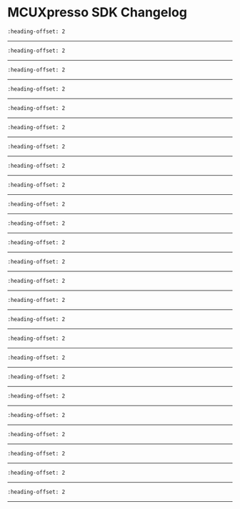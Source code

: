 # MCUXpresso SDK Changelog

```{include} ../../../../drivers/dsc_aoi/doxygen/ChangeLog_aoi.md
:heading-offset: 2
```
---
```{include} ../../../../drivers/dsc_cadc/doxygen/ChangeLog_cadc.md
:heading-offset: 2
```
---
```{include} ../../../../devices/DSC/MC56F82xxx/MC56F82748/drivers/doxygen/ChangeLog_clock.md
:heading-offset: 2
```
---
```{include} ../../../../drivers/dsc_cmp/doxygen/ChangeLog_cmp.md
:heading-offset: 2
```
---
```{include} ../../../../drivers/common/doxygen/ChangeLog_common.md
:heading-offset: 2
```
---
```{include} ../../../../drivers/dsc_cop/doxygen/ChangeLog_cop.md
:heading-offset: 2
```
---
```{include} ../../../../drivers/dsc_crc16/doxygen/ChangeLog_crc.md
:heading-offset: 2
```
---
```{include} ../../../../drivers/dsc_dac/doxygen/ChangeLog_dac.md
:heading-offset: 2
```
---
```{include} ../../../../drivers/dsc_dma/doxygen/ChangeLog_dma.md
:heading-offset: 2
```
---
```{include} ../../../../drivers/dsc_ewm/doxygen/ChangeLog_ewm.md
:heading-offset: 2
```
---
```{include} ../../../../drivers/dsc_flash/doxygen/ChangeLog_flash.md
:heading-offset: 2
```
---
```{include} ../../../../drivers/dsc_gpio/doxygen/ChangeLog_gpio.md
:heading-offset: 2
```
---
```{include} ../../../../drivers/dsc_i2c/doxygen/ChangeLog_i2c.md
:heading-offset: 2
```
---
```{include} ../../../../drivers/intc/doxygen/ChangeLog_intc.md
:heading-offset: 2
```
---
```{include} ../../../../drivers/dsc_mcm/doxygen/ChangeLog_mcm.md
:heading-offset: 2
```
---
```{include} ../../../../drivers/dsc_mscan/doxygen/ChangeLog_mscan.md
:heading-offset: 2
```
---
```{include} ../../../../drivers/dsc_pit/doxygen/ChangeLog_pit.md
:heading-offset: 2
```
---
```{include} ../../../../drivers/dsc_pmc/doxygen/ChangeLog_pmc.md
:heading-offset: 2
```
---
```{include} ../../../../drivers/dsc_pwm/doxygen/ChangeLog_pwm.md
:heading-offset: 2
```
---
```{include} ../../../../drivers/qsci/doxygen/ChangeLog_qsci.md
:heading-offset: 2
```
---
```{include} ../../../../drivers/dsc_qtmr/doxygen/ChangeLog_qtmr.md
:heading-offset: 2
```
---
```{include} ../../../../drivers/queued_spi/doxygen/ChangeLog_queued_spi.md
:heading-offset: 2
```
---
```{include} ../../../../drivers/dsc_sim/doxygen/ChangeLog_sim.md
:heading-offset: 2
```
---
```{include} ../../../../drivers/dsc_xbara/doxygen/ChangeLog_xbara.md
:heading-offset: 2
```
---
```{include} ../../../../drivers/dsc_xbarb/doxygen/ChangeLog_xbarb.md
:heading-offset: 2
```
---
